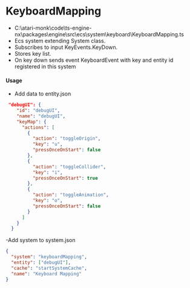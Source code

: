 # KeyboardMapping

- C:\atari-monk\code\ts-engine-nx\packages\engine\src\ecs\system\keyboard\KeyboardMapping.ts
- Ecs system extending System class.
- Subscribes to input KeyEvents.KeyDown.
- Stores key list.
- On key down sends event KeyboardEvent with key and entity id registered in this system

#### Usage

- Add data to entity.json

```json
 "debugUI": {
    "id": "debugUI",
    "name": "debugUI",
    "keyMap": {
      "actions": [
        {
          "action": "toggleOrigin",
          "key": "u",
          "pressOnceOnStart": false
        },
        {
          "action": "toggleCollider",
          "key": "i",
          "pressOnceOnStart": true
        },
        {
          "action": "toggleAnimation",
          "key": "o",
          "pressOnceOnStart": false
        }
      ]
    }
  }
```

-Add system to system.json

```json
{
  "system": "keyboardMapping",
  "entity": ["debugUI"],
  "cache": "startSystemCache",
  "name": "Keyboard Mapping"
}
```
